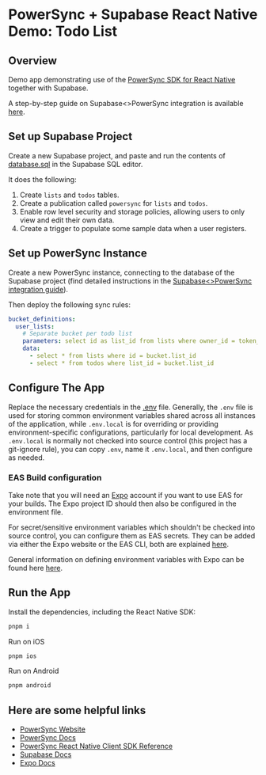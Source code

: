 # PowerSync + Supabase React Native Demo: Todo List

## Overview

Demo app demonstrating use of the [PowerSync SDK for React Native](https://www.npmjs.com/package/@powersync/react-native) together with Supabase.

A step-by-step guide on Supabase<>PowerSync integration is available [here](https://docs.powersync.com/integration-guides/supabase).

## Set up Supabase Project

Create a new Supabase project, and paste and run the contents of [database.sql](./database.sql) in the Supabase SQL editor.

It does the following:

1. Create `lists` and `todos` tables.
2. Create a publication called `powersync` for `lists` and `todos`.
3. Enable row level security and storage policies, allowing users to only view and edit their own data.
4. Create a trigger to populate some sample data when a user registers.

## Set up PowerSync Instance

Create a new PowerSync instance, connecting to the database of the Supabase project (find detailed instructions in the [Supabase<>PowerSync integration guide](https://docs.powersync.com/integration-guides/supabase)).

Then deploy the following sync rules:

```yaml
bucket_definitions:
  user_lists:
    # Separate bucket per todo list
    parameters: select id as list_id from lists where owner_id = token_parameters.user_id
    data:
      - select * from lists where id = bucket.list_id
      - select * from todos where list_id = bucket.list_id
```

## Configure The App

Replace the necessary credentials in the [.env](./.env) file.
Generally, the `.env` file is used for storing common environment variables shared across all instances of the application, while `.env.local` is for overriding or providing environment-specific configurations, particularly for local development.
As `.env.local` is normally not checked into source control (this project has a git-ignore rule), you can copy `.env`, name it `.env.local`, and then configure as needed.

### EAS Build configuration

Take note that you will need an [Expo](https://expo.dev/) account if you want to use EAS for your builds. The Expo project ID should then also be configured in the environment file.

For secret/sensitive environment variables which shouldn't be checked into source control, you can configure them as EAS secrets. They can be added via either the Expo website or the EAS CLI, both are explained [here](https://docs.expo.dev/build-reference/variables/#using-secrets-in-environment-variables).

General information on defining environment variables with Expo can be found here [here](https://docs.expo.dev/build-reference/variables/#can-eas-build-use-env-files).

## Run the App

Install the dependencies, including the React Native SDK:

```sh
pnpm i
```

Run on iOS

```sh
pnpm ios
```

Run on Android

```sh
pnpm android
```

## Here are some helpful links

- [PowerSync Website](https://www.powersync.com/)
- [PowerSync Docs](https://docs.powersync.com/)
- [PowerSync React Native Client SDK Reference](https://docs.powersync.com/client-sdk-references/react-native-and-expo)
- [Supabase Docs](https://supabase.com/docs)
- [Expo Docs](https://docs.expo.dev/)
